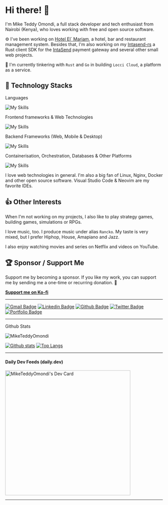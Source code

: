 # Hi there! :wave:

I'm Mike Teddy Omondi, a full stack developer and tech enthusiast from Nairobi (Kenya), who loves working with free and open source software.

:gear: I've been working on [Hotel El` Mariam](http://github.com/MikeTeddyOmondi/hotel-elmiriam), a hotel, bar and restaurant management system. Besides that, I'm also working on my [Intasend-rs](https://github.com/MikeTeddyOmondi/intasend-rs) a Rust client SDK for the [IntaSend](https://intasend.com) payment gateway and several other small web projects.

:telescope: I'm currently tinkering with `Rust` and `Go` in building `Locci Cloud`, a platform as a service.

## :toolbox: Technology Stacks

Languages 

![My Skills](https://skillicons.dev/icons?i=js,ts,rust,go&theme=light)

Frontend frameworks & Web Technologies

![My Skills](https://skillicons.dev/icons?i=react,svelte,next,astro,tailwind,md&theme=light)

Backend Frameworks (Web, Mobile & Desktop)

![My Skills](https://skillicons.dev/icons?i=bun,nodejs,express,fastapi,django,electron,tauri,prisma,drizzle&theme=light)

Containerisation, Orchestration, Databases & Other Platforms

![My Skills](https://skillicons.dev/icons?i=wasm,docker,kubernetes,windows,linux,ubuntu,nginx,rabbitmq,redis,mysql,postgres,mongodb,cloudflare,git,github,npm,prometheus,grafana,terraform,vscode,pnpm&theme=light)


I love web technologies in general. I'm also a big fan of Linux, Nginx, Docker and other open source software. Visual Studio Code & Neovim are my favorite IDEs.

## :thumbsup: Other Interests

When I'm not working on my projects, I also like to play strategy games, building games, simulations or RPGs.

I love music, too. I produce music under alias `Rancko`. My taste is very mixed, but I prefer Hiphop, House, Amapiano and Jazz.

I also enjoy watching movies and series on Netflix and videos on YouTube.

## :trophy: Sponsor / Support Me

Support me by becoming a sponsor. If you like my work, you can support me by sending me a one-time or recurring donation. :money_with_wings:

**[Support me on Ko-fi](https://ko-fi.com/m1kt0)**


---
[![Gmail Badge](https://img.shields.io/badge/-mike_omondi@outlook.com-c14438?style=flat&logo=Gmail&logoColor=white&link=mailto:mike_omondi@outlook.com)](mailto:mike_omondi@outlook.com)
[![Linkedin Badge](https://img.shields.io/badge/-MikeTeddyOmondi-0072b1?style=flat&logo=Linkedin&logoColor=white&link=https://www.linkedin.com/in/MikeTeddyOmondi/)](https://www.linkedin.com/in/MikeTeddyOmondi/) [![Github Badge](https://img.shields.io/badge/-MikeTeddyOmondi-grey?style=flat&logo=github&logoColor=white&link=https://github.com/MikeTeddyOmondi/)](https://www.github.com/MikeTeddyOmondi/) [![Twitter Badge](https://img.shields.io/badge/-MikeTeddyOmondi-00acee?style=flat&logo=twitter&logoColor=white&link=https://twitter.com/MikeTeddyOmondi/)](https://www.twitter.com/MikeTeddyOmondi/) [![Portfolio Badge](https://img.shields.io/badge/portfolio-web-blue?style=flat&link=www.ranckosolutions.com/projects.html/)](www.ranckosolutions.com/projects.html/) <p align='left'>

---
</p>
    Github Stats 
<p align=left> <img src=https://komarev.com/ghpvc/?username=MikeTeddyOmondi alt=MikeTeddyOmondi /> </p>

[![Github stats](https://github-readme-stats.vercel.app/api?username=MikeTeddyOmondi&show_icons=true&include_all_commits=true)](https://github.com/MikeTeddyOmondi/github-readme-stats)
[![Top Langs](https://github-readme-stats.vercel.app/api/top-langs/?username=MikeTeddyOmondi&layout=compact)](https://github.com/MikeTeddyOmondi/github-readme-stats)

---

#### Daily Dev Feeds (daily.dev)

<a href="https://app.daily.dev/MikeTeddyOmondi"><img src="https://api.daily.dev/devcards/2084b2f96a144df280aa068ae0ff886b.png?r=3fi" width="400" alt="MikeTeddyOmondi's Dev Card"/></a>

---